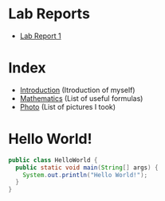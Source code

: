 # Lab Reports
* [Lab Report 1](reports/report1.md)
# Index
* [Introduction](introduction.html) (Itroduction of myself)
* [Mathematics](mathematics.html) (List of useful formulas)
* [Photo](photo.md) (List of pictures I took) 

# Hello World!
``` java
public class HelloWorld {
  public static void main(String[] args) {
    System.out.println("Hello World!");
  }
}
```
